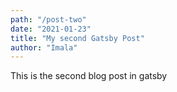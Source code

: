 ```yaml
---
path: "/post-two"
date: "2021-01-23"
title: "My second Gatsby Post"
author: "Imala"
---
```


This is the second blog post in gatsby
